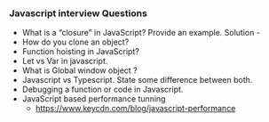 ### Javascript interview Questions

* What is a “closure” in JavaScript? Provide an example.
	Solution - 
* How do you clone an object?
* Function hoisting in JavaScript?
* Let vs Var in javascript.
* What is Global window object ?
* Javascript vs Typescript. State some difference between both.
* Debugging a function or code in Javascript.
* JavaScript based performance tunning
    * https://www.keycdn.com/blog/javascript-performance



